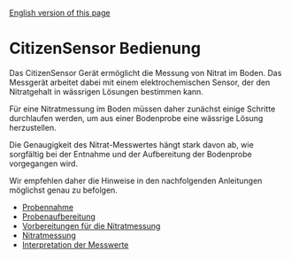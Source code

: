 [English version of this page](https://github.com/CitizenSensor/CitizenSensor/blob/master/Wiki/CS_Usage.md)

# CitizenSensor Bedienung #

Das CitizenSensor Gerät ermöglicht die Messung von Nitrat im Boden. Das Messgerät arbeitet dabei mit einem elektrochemischen Sensor, der den Nitratgehalt in  wässrigen Lösungen bestimmen kann.

Für eine Nitratmessung im Boden müssen daher zunächst einige Schritte durchlaufen werden, um aus einer Bodenprobe eine wässrige Lösung herzustellen.

Die Genaugigkeit des Nitrat-Messwertes hängt stark davon ab, wie sorgfältig bei der Entnahme und der Aufbereitung der Bodenprobe vorgegangen wird.

Wir empfehlen daher die Hinweise in den nachfolgenden Anleitungen möglichst genau zu befolgen.

- [Probennahme](https://github.com/CitizenSensor/CitizenSensor/blob/master/Wiki/CS_Usage_SoilSampling-DE.md)
- [Probenaufbereitung](https://github.com/CitizenSensor/CitizenSensor/blob/master/Wiki/CS_Usage_SoilPreparation-DE.md)
- [Vorbereitungen für die Nitratmessung](https://github.com/CitizenSensor/CitizenSensor/blob/master/Wiki/CS_Usage_Preparation-DE.md)
- [Nitratmessung](https://github.com/CitizenSensor/CitizenSensor/blob/master/Wiki/CS_Usage_Measurement-DE.md)
- [Interpretation der Messwerte](https://github.com/CitizenSensor/CitizenSensor/blob/master/Wiki/CS_Usage_Interpretation-DE.md)